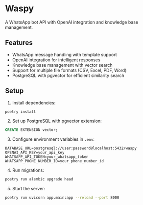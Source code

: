 # Waspy

A WhatsApp bot API with OpenAI integration and knowledge base management.

## Features

- WhatsApp message handling with template support
- OpenAI integration for intelligent responses
- Knowledge base management with vector search
- Support for multiple file formats (CSV, Excel, PDF, Word)
- PostgreSQL with pgvector for efficient similarity search

## Setup

1. Install dependencies:

```bash
poetry install
```

2. Set up PostgreSQL with pgvector extension:

```sql
CREATE EXTENSION vector;
```

3. Configure environment variables in `.env`:

```
DATABASE_URL=postgresql://user:password@localhost:5432/waspy
OPENAI_API_KEY=your_api_key
WHATSAPP_API_TOKEN=your_whatsapp_token
WHATSAPP_PHONE_NUMBER_ID=your_phone_number_id
```

4. Run migrations:

```bash
poetry run alembic upgrade head
```

5. Start the server:

```bash
poetry run uvicorn app.main:app --reload --port 8000
```
